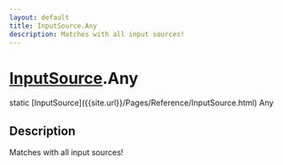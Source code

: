 ```yaml
---
layout: default
title: InputSource.Any
description: Matches with all input sources!
---
```

# [InputSource]({{site.url}}/Pages/Reference/InputSource.html).Any

<div class='signature' markdown='1'>
static [InputSource]({{site.url}}/Pages/Reference/InputSource.html) Any
</div>

## Description
Matches with all input sources!

